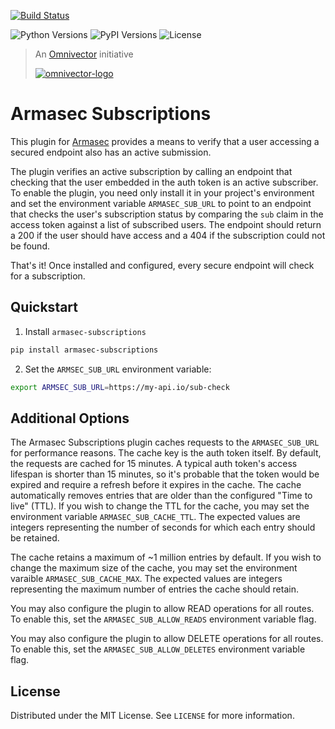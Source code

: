 [![Build Status](https://github.com/omnivector-solutions/armasec-subscriptions/actions/workflows/test_on_push.yaml/badge.svg)](https://github.com/omnivector-solutions/armasec-submissions/actions/workflows/test_on_push.yaml)


![Python Versions](https://img.shields.io/pypi/pyversions/armasec?label=python-versions&logo=python&style=plastic)
![PyPI Versions](https://img.shields.io/pypi/v/armasec?label=pypi-version&logo=python&style=plastic)
![License](https://img.shields.io/pypi/l/armasec?style=plastic)


> An [Omnivector](https://www.omnivector.io/) initiative
>
> [![omnivector-logo](https://omnivector-public-assets.s3.us-west-2.amazonaws.com/branding/omnivector-logo-text-black-horz.png)](https://www.omnivector.io/)



# Armasec Subscriptions

This plugin for [Armasec](https://github.com/omnivector-solutions/armasec) provides a
means to verify that a user accessing a secured endpoint also has an active submission.

The plugin verifies an active subscription by calling an endpoint that checking that the
user embedded in the auth token is an active subscriber. To enable the plugin, you need
only install it in your project's environment and set the environment variable
`ARMASEC_SUB_URL` to point to an endpoint that checks the user's subscription status by
comparing the `sub` claim in the access token against a list of subscribed users. The
endpoint should return a 200 if the user should have access and a 404 if the
subscription could not be found.

That's it! Once installed and configured, every secure endpoint will check for a
subscription.


## Quickstart

1. Install `armasec-subscriptions`

```bash
pip install armasec-subscriptions
```


2. Set the `ARMSEC_SUB_URL` environment variable:

```bash
export ARMSEC_SUB_URL=https://my-api.io/sub-check
```


## Additional Options

The Armasec Subscriptions plugin caches requests to the `ARMASEC_SUB_URL` for
performance reasons. The cache key is the auth token itself. By default, the requests
are cached for 15 minutes. A typical auth token's access lifespan is shorter than 15
minutes, so it's probable that the token would be expired and require a refresh before
it expires in the cache. The cache automatically removes entries that are older than
the configured "Time to live" (TTL). If you wish to change the TTL for the cache, you
may set the environment variable `ARMASEC_SUB_CACHE_TTL`. The expected values are
integers representing the number of seconds for which each entry should be retained.

The cache retains a maximum of ~1 million entries by default. If you wish to change the
maximum size of the cache, you may set the environment varaible `ARMASEC_SUB_CACHE_MAX`.
The expected values are integers representing the maximum number of entries the cache
should retain.

You may also configure the plugin to allow READ operations for all routes. To enable
this, set the `ARMASEC_SUB_ALLOW_READS` environment variable flag.

You may also configure the plugin to allow DELETE operations for all routes. To enable
this, set the `ARMASEC_SUB_ALLOW_DELETES` environment variable flag.


## License

Distributed under the MIT License. See `LICENSE` for more information.
